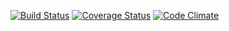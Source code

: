 
[![Build Status](https://travis-ci.org/Pulix/heroku-php-sample.svg?branch=master)](https://travis-ci.org/Pulix/heroku-php-sample)
[![Coverage Status](https://coveralls.io/repos/github/Pulix/heroku-php-sample/badge.svg?branch=feature.preparing.coveralls)](https://coveralls.io/github/Pulix/heroku-php-sample?branch=feature.preparing.coveralls)
[![Code Climate](https://codeclimate.com/github/Pulix/heroku-php-sample/badges/gpa.svg)](https://codeclimate.com/github/Pulix/heroku-php-sample)
